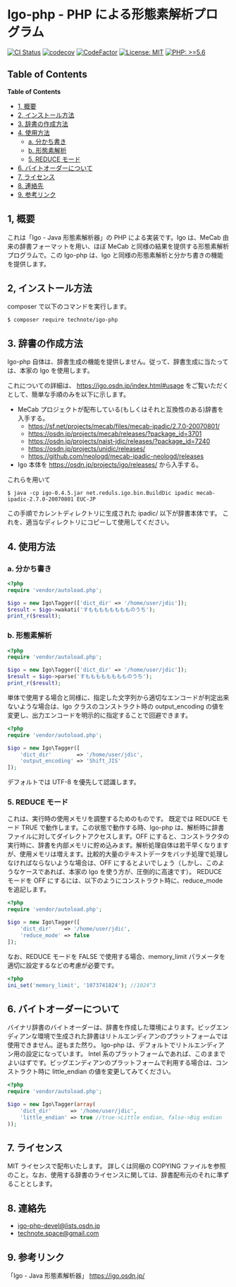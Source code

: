 # Igo-php - PHP による形態素解析プログラム

[![CI Status](https://github.com/technote-space/igo-php/workflows/CI/badge.svg)](https://github.com/technote-space/igo-php/actions)
[![codecov](https://codecov.io/gh/technote-space/igo-php/branch/master/graph/badge.svg)](https://codecov.io/gh/technote-space/igo-php)
[![CodeFactor](https://www.codefactor.io/repository/github/technote-space/igo-php/badge)](https://www.codefactor.io/repository/github/technote-space/igo-php)
[![License: MIT](https://img.shields.io/badge/License-MIT-blue.svg)](https://github.com/technote-space/igo-php/blob/master/LICENSE)
[![PHP: >=5.6](https://img.shields.io/badge/PHP-%3E%3D5.6-orange.svg)](http://php.net/)

## Table of Contents
<!-- START doctoc generated TOC please keep comment here to allow auto update -->
<!-- DON'T EDIT THIS SECTION, INSTEAD RE-RUN doctoc TO UPDATE -->
**Table of Contents**

- [1, 概要](#1-%E6%A6%82%E8%A6%81)
- [2, インストール方法](#2-%E3%82%A4%E3%83%B3%E3%82%B9%E3%83%88%E3%83%BC%E3%83%AB%E6%96%B9%E6%B3%95)
- [3. 辞書の作成方法](#3-%E8%BE%9E%E6%9B%B8%E3%81%AE%E4%BD%9C%E6%88%90%E6%96%B9%E6%B3%95)
- [4. 使用方法](#4-%E4%BD%BF%E7%94%A8%E6%96%B9%E6%B3%95)
  - [a. 分かち書き](#a-%E5%88%86%E3%81%8B%E3%81%A1%E6%9B%B8%E3%81%8D)
  - [b. 形態素解析](#b-%E5%BD%A2%E6%85%8B%E7%B4%A0%E8%A7%A3%E6%9E%90)
  - [5. REDUCE モード](#5-reduce-%E3%83%A2%E3%83%BC%E3%83%89)
- [6. バイトオーダーについて](#6-%E3%83%90%E3%82%A4%E3%83%88%E3%82%AA%E3%83%BC%E3%83%80%E3%83%BC%E3%81%AB%E3%81%A4%E3%81%84%E3%81%A6)
- [7. ライセンス](#7-%E3%83%A9%E3%82%A4%E3%82%BB%E3%83%B3%E3%82%B9)
- [8. 連絡先](#8-%E9%80%A3%E7%B5%A1%E5%85%88)
- [9. 参考リンク](#9-%E5%8F%82%E8%80%83%E3%83%AA%E3%83%B3%E3%82%AF)

<!-- END doctoc generated TOC please keep comment here to allow auto update -->

## 1, 概要

これは「Igo - Java 形態素解析器」の PHP による実装です。Igo は、MeCab 由来の辞書フォーマットを用い、ほぼ MeCab と同様の結果を提供する形態素解析プログラムで。この Igo-php は、Igo と同様の形態素解析と分かち書きの機能を提供します。

## 2, インストール方法

composer で以下のコマンドを実行します。

```shell
$ composer require technote/igo-php
```

## 3. 辞書の作成方法

Igo-php 自体は、辞書生成の機能を提供しません。従って、辞書生成に当たっては、本家の Igo を使用します。

これについての詳細は、
https://igo.osdn.jp/index.html#usage
をご覧いただくとして、簡単な手順のみを以下に示します。

- MeCab プロジェクトが配布している(もしくはそれと互換性のある)辞書を入手する。
  - https://sf.net/projects/mecab/files/mecab-ipadic/2.7.0-20070801/
  - https://osdn.jp/projects/mecab/releases/?package_id=3701
  - https://osdn.jp/projects/naist-jdic/releases/?package_id=7240
  - https://osdn.jp/projects/unidic/releases/
  - https://github.com/neologd/mecab-ipadic-neologd/releases
- Igo 本体を https://osdn.jp/projects/igo/releases/ から入手する。

これらを用いて

```shell
$ java -cp igo-0.4.5.jar net.reduls.igo.bin.BuildDic ipadic mecab-ipadic-2.7.0-20070801 EUC-JP
```

この手順でカレントディレクトリに生成された ipadic/ 以下が辞書本体です。
これを、適当なディレクトリにコピーして使用してください。

## 4. 使用方法

### a. 分かち書き

```php
<?php
require 'vendor/autoload.php';

$igo = new Igo\Tagger(['dict_dir' => '/home/user/jdic']);
$result = $igo->wakati('すもももももももものうち');
print_r($result);
```

### b. 形態素解析

```php
<?php
require 'vendor/autoload.php';

$igo = new Igo\Tagger(['dict_dir' => '/home/user/jdic']);
$result = $igo->parse('すもももももももものうち');
print_r($result);
```

単体で使用する場合と同様に、指定した文字列から適切なエンコードが判定出来ないような場合は、Igo クラスのコンストラクト時の output_encoding の値を変更し、出力エンコードを明示的に指定することで回避できます。

```php
<?php
require 'vendor/autoload.php';

$igo = new Igo\Tagger([
    'dict_dir'        => '/home/user/jdic',
    'output_encoding' => 'Shift_JIS'
]);
```

デフォルトでは UTF-8 を優先して認識します。

### 5. REDUCE モード

これは、実行時の使用メモリを調整するためのものです。
既定では REDUCE モード TRUE で動作します。この状態で動作する時、Igo-php は、解析時に辞書ファイルに対してダイレクトアクセスします。OFF にすると、コンストラクタの実行時に、辞書を内部メモリに貯め込みます。解析処理自体は若干早くなりますが、使用メモリは増えます。比較的大量のテキストデータをバッチ処理で処理しなければならないような場合は、OFF にするとよいでしょう（しかし、このようなケースであれば、本家の Igo を使う方が、圧倒的に高速です）。
REDUCE モードを OFF にするには、以下のようにコンストラクト時に、reduce_mode を追記します。

```php
<?php
require 'vendor/autoload.php';

$igo = new Igo\Tagger([
    'dict_dir'    => '/home/user/jdic',
    'reduce_mode' => false
]);
```

なお、REDUCE モードを FALSE で使用する場合、memory_limit パラメータを適切に設定するなどの考慮が必要です。

```php
<?php
ini_set('memory_limit', '1073741824'); //1024^3
```

## 6. バイトオーダーについて

バイナリ辞書のバイトオーダーは、辞書を作成した環境によります。ビッグエンディアンな環境で生成された辞書はリトルエンディアンのプラットフォームでは使用できません。逆もまた然り。
Igo-php は、デフォルトでリトルエンディアン用の設定になっています。
Intel 系のプラットフォームであれば、このままでよいはずです。ビッグエンディアンのプラットフォームで利用する場合は、コンストラクト時に little_endian の値を変更してみてください。

```php
<?php
require 'vendor/autoload.php';

$igo = new Igo\Tagger(array(
    'dict_dir'      => '/home/user/jdic',
    'little_endian' => true //true->Little endian, false->Big endian
));
```

## 7. ライセンス

MIT ライセンスで配布いたします。
詳しくは同梱の COPYING ファイルを参照のこと。なお、使用する辞書のライセンスに関しては、辞書配布元のそれに準ずることとします。

## 8. 連絡先

- igo-php-devel@lists.osdn.jp
- technote.space@gmail.com

## 9. 参考リンク

「Igo - Java 形態素解析器」 https://igo.osdn.jp/
